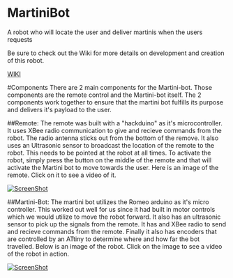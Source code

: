 # MartiniBot
A robot who will locate the user and deliver martinis when the users requests

Be sure to check out the Wiki for more details on development and creation of this robot.

[WIKI](https://github.com/Peter-Wilson/MartiniBot/wiki)



#Components
There are 2 main components for the Martini-bot. Those components are the remote control and the Martini-bot itself. The 
2 components work together to ensure that the martini bot fulfills its purpose and delivers it's payload to the 
user.

##Remote:
The remote was built with a "hackduino" as it's microcontroller. It uses XBee radio communication to give and 
recieve commands from the robot. The radio antenna sticks out from the bottom of the remove. It also uses an Ultrasonic 
sensor to broadcast the location of the remote to the robot. This needs to be pointed at the robot at all times.
To activate the robot, simply press the button on the middle of the remote and that will activate the Martini bot to move towards
the user. Here is an image of the remote. Click on it to see a video of it.

[![ScreenShot](https://github.com/Peter-Wilson/MartiniBot/blob/develop/Pictures/remote_image.jpg)](https://youtu.be/oRUg_URGGXE)
	
	
##Martini-Bot:
The martini bot utilizes the Romeo arduino as it's micro controller. This worked out well for us since it had built in 
motor controls which we would utilize to move the robot forward. It also has an ultrasonic sensor to pick up the signals from the 
remote. It has and XBee radio to send and recieve commands from the remote. Finally it also has encoders that are controlled by an
ATtiny to determine where and how far the bot travelled. Below is an image of the robot. Click on the image to see a video of the 
robot in action.

[![ScreenShot](https://github.com/Peter-Wilson/MartiniBot/blob/develop/Pictures/martini_bot_picture.jpg)](https://youtu.be/oRUg_URGGXE)
